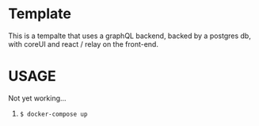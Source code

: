 # Template

This is a tempalte that uses a graphQL backend, backed by a postgres db, with coreUI and react / relay on the front-end.

# USAGE

Not yet working...

1. `$ docker-compose up`
